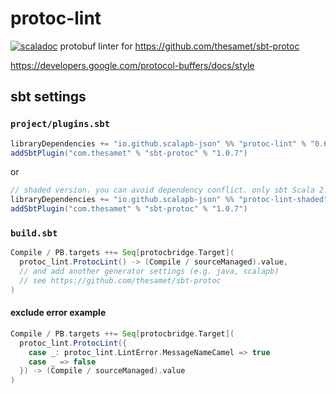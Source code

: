 # protoc-lint

[![scaladoc](https://javadoc.io/badge2/io.github.scalapb-json/protoc-lint_2.13/javadoc.svg)](https://javadoc.io/doc/io.github.scalapb-json/protoc-lint_2.13)
protobuf linter for <https://github.com/thesamet/sbt-protoc>


<https://developers.google.com/protocol-buffers/docs/style>


## sbt settings

### `project/plugins.sbt`

```scala
libraryDependencies += "io.github.scalapb-json" %% "protoc-lint" % "0.6.0"
addSbtPlugin("com.thesamet" % "sbt-protoc" % "1.0.7")
```

or

```scala
// shaded version. you can avoid dependency conflict. only sbt Scala 2.12, sbt 1.x
libraryDependencies += "io.github.scalapb-json" %% "protoc-lint-shaded" % "0.6.0"
addSbtPlugin("com.thesamet" % "sbt-protoc" % "1.0.7")
```


### `build.sbt`

```scala
Compile / PB.targets ++= Seq[protocbridge.Target](
  protoc_lint.ProtocLint() -> (Compile / sourceManaged).value,
  // and add another generator settings (e.g. java, scalapb)
  // see https://github.com/thesamet/sbt-protoc
)
```

#### exclude error example

```scala
Compile / PB.targets ++= Seq[protocbridge.Target](
  protoc_lint.ProtocLint({
    case _: protoc_lint.LintError.MessageNameCamel => true
    case _ => false
  }) -> (Compile / sourceManaged).value
)
```
